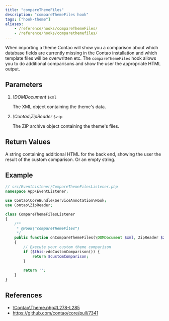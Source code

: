 ```yaml
---
title: "compareThemeFiles"
description: "compareThemeFiles hook"
tags: ["hook-theme"]
aliases:
    - /reference/hooks/compareThemeFiles/
    - /reference/hooks/comparethemefiles/
---
```



When importing a theme Contao will show you a comparison about which database
fields are currently missing in the Contao installation and which template files
will be overwritten etc. The `compareThemeFiles` hook allows you to do additional
comparisons and show the user the appropriate HTML output.


## Parameters

1. *\DOMDocument* `$xml`

    The XML object containing the theme's data.

2. *\Contao\ZipReader* `$zip`

    The ZIP archive object containing the theme's files.


## Return Values

A string containing additional HTML for the back end, showing the user the result
of the custom comparison. Or an empty string.


## Example

```php
// src/EventListener/CompareThemeFilesListener.php
namespace App\EventListener;

use Contao\CoreBundle\ServiceAnnotation\Hook;
use Contao\ZipReader;

class CompareThemeFilesListener
{
    /**
     * @Hook("compareThemeFiles")
     */
    public function onCompareThemeFiles(\DOMDocument $xml, ZipReader $zip): string
    {
        // Execute your custom theme comparison
        if ($this->doCustomComparison()) {
            return $customComparison;
        }
        
        return '';
    }
}
```


## References

* [\Contao\Theme.php#L278-L285](https://github.com/contao/contao/blob/4.7.6/core-bundle/src/Resources/contao/classes/Theme.php#L278-L285)
* https://github.com/contao/core/pull/7341
